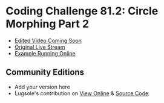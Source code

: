 # Coding Challenge 81.2: Circle Morphing Part 2
* [Edited Video Coming Soon]()
* [Original Live Stream](https://www.youtube.com/watch?v=ldx_J589fcs)
* [Example Running Online](https://codingtrain.github.io/Rainbow-Code/CodingChallenges/CC_81_2_Circle_Morphing_Part_2/)


## Community Editions
- Add your version here
- Lugsole's contribution on [View Online](https://lugsole.github.io/Circle_Morphing/index.html) & [Source Code](https://github.com/Lugsole/Circle_Morphing)
